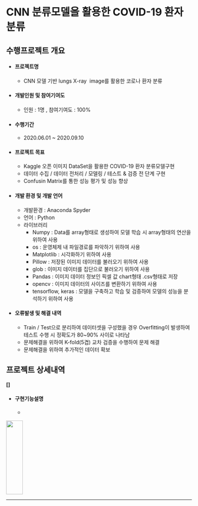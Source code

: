 # CNN 분류모델을 활용한 COVID-19 환자 분류

## 수행프로젝트 개요 ## 

- #### 프로젝트명
   * CNN 모델 기반 lungs X-ray  image를 활용한 코로나 환자 분류 
   
- #### 개발인원 및 참여기여도
   * 인원 : 1명 , 참여기여도 : 100%

- #### 수행기간
   * 2020.06.01 ~ 2020.09.10
   
- #### 프로젝트 목표
   * Kaggle 오픈 이미지 DataSet을 활용한 COVID-19 환자 분류모델구현
   * 데이터 수집 / 데이터 전처리 / 모델링 / 테스트 & 검증 전 단계 구현
   * Confusin Matrix를 통한 성능 평가 및 성능 향상 

- #### 개발 환경 및 개발 언어
   * 개발환경  : Anaconda Spyder
   * 언어      : Python
   * 라이브러리 
      * Numpy : Data를 array형태로 생성하여 모델 학습 시 array형태의 연산을 위하여 사용
      * os : 운영체제 내 파일경로를 파악하기 위하여 사용
      * Matplotlib : 시각화하기 위하여 사용
      * Pillow : 저장된 이미지 데이터를 불러오기 위하여 사용
      * glob : 이미지 데이터를 집단으로 불러오기 위하여 사용
      * Pandas : 이미지 데이터 정보인 픽셀 값 chart형태 .csv형태로 저장
      * opencv : 이미지 데이터의 사이즈를 변환하기 위하여 사용
      * tensorflow, keras : 모델을 구축하고 학습 및 검증하여 모델의 성능을 분석하기 위하여 사용

- #### 오류발생 및 해결 내역
   * Train / Test으로 분리하여 데이터셋을 구성했을 경우 Overfitting이 발생하여 테스트 수행 시 정확도가 80~90% 사이로 나타남
   * 문제해결을 위하여 K-fold(5겹) 교차 검증을 수행하여 문제 해결
   * 문제해결을 위하여 추가적인 데이터 확보

## 프로젝트 상세내역  ##  
**[]**  
- #### 구현기능설명
  * 

<div>
  <img src="" width="30%" height="200px"> </img>

</div>


--------------------------
